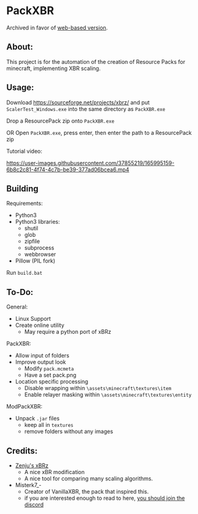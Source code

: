 PackXBR
===========================
Archived in favor of [web-based version](https://github.com/CodeF53/PackXBR).

About:
-------------
This project is for the automation of the creation of Resource Packs for minecraft, implementing XBR scaling.

Usage:
-------------
Download https://sourceforge.net/projects/xbrz/ and put `ScalerTest_Windows.exe` into the same directory as `PackXBR.exe`

Drop a ResourcePack zip onto `PackXBR.exe`

OR Open `PackXBR.exe`, press enter, then enter the path to a ResourcePack zip

Tutorial video:

https://user-images.githubusercontent.com/37855219/165995159-6b8c2c81-4f74-4c7b-be39-377ad06bcea6.mp4

Building
-------------
Requirements:
* Python3
* Python3 libraries:
  * shutil
  * glob
  * zipfile
  * subprocess
  * webbrowser
* Pillow (PIL fork)

Run `build.bat`

To-Do:
-------------
General:
* Linux Support
* Create online utility
  * May require a python port of xBRz

PackXBR:
* Allow input of folders
* Improve output look
  * Modify `pack.mcmeta`
  * Have a set pack.png
* Location specific processing
  * Disable wrapping within `\assets\minecraft\textures\item`
  * Enable relayer masking within `\assets\minecraft\textures\entity`

ModPackXBR:
* Unpack `.jar` files
  * keep all in `textures`
  * remove folders without any images

Credits:
-------------
* [Zenju's xBRz](https://sourceforge.net/projects/xbrz/)
  * A nice xBR modification
  * A nice tool for comparing many scaling algorithms.
* Misterk7_-
  * Creator of VanillaXBR, the pack that inspired this.
  * if you are interested enough to read to here, [you should join the discord](https://discord.gg/8N4xzej)
